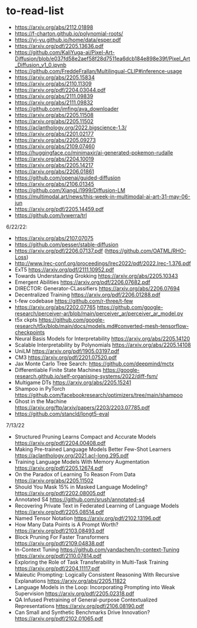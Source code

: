 # to-read-list


- https://arxiv.org/abs/2112.01898
- https://f-charton.github.io/polynomial-roots/
- https://yj-yu.github.io/home/data/esper.pdf
- https://arxiv.org/pdf/2205.13636.pdf
- https://github.com/KaliYuga-ai/Pixel-Art-Diffusion/blob/e037fd58e2aef58f28d7511ea6dcb184e898e39f/Pixel_Art_Diffusion_v1_0.ipynb
- https://github.com/FreddeFrallan/Multilingual-CLIP#inference-usage
- https://arxiv.org/abs/2205.15834
- https://arxiv.org/abs/2110.11309
- https://arxiv.org/pdf/2204.03044.pdf
- https://arxiv.org/abs/2111.09839
- https://arxiv.org/abs/2111.09832
- https://github.com/imfing/ava_downloader
- https://arxiv.org/abs/2205.11508
- https://arxiv.org/abs/2205.11502
- https://aclanthology.org/2022.bigscience-1.3/
- https://arxiv.org/abs/2201.02177
- https://arxiv.org/abs/2205.09273
- https://arxiv.org/abs/2109.07460
- https://huggingface.co/minimaxir/ai-generated-pokemon-rudalle
- https://arxiv.org/abs/2204.10019
- https://arxiv.org/abs/2205.14217
- https://arxiv.org/abs/2206.01861
- https://github.com/openai/guided-diffusion
- https://arxiv.org/abs/2106.01345
- https://github.com/XiangLi1999/Diffusion-LM
- https://multimodal.art/news/this-week-in-multimodal-ai-art-31-may-06-jun
- https://arxiv.org/pdf/2205.14459.pdf
- https://github.com/lvwerra/trl


6/22/22:
- https://arxiv.org/abs/2107.07075
- https://github.com/pesser/stable-diffusion
- https://arxiv.org/pdf/2206.07137.pdf (https://github.com/OATML/RHO-Loss)
- http://www.lrec-conf.org/proceedings/lrec2022/pdf/2022.lrec-1.376.pdf
- ExT5 https://arxiv.org/pdf/2111.10952.pdf
- Towards Understanding Grokking https://arxiv.org/abs/2205.10343
- Emergent Abilities https://arxiv.org/pdf/2206.07682.pdf
- DIRECTOR: Generator-CLassifiers https://arxiv.org/abs/2206.07694
- Decentralized Training https://arxiv.org/pdf/2206.01288.pdf
- t-few codebase https://github.com/r-three/t-few
- https://arxiv.org/abs/2202.07765 https://github.com/google-research/perceiver-ar/blob/main/perceiver_ar/perceiver_ar_model.py
- t5x ckpts https://github.com/google-research/t5x/blob/main/docs/models.md#converted-mesh-tensorflow-checkpoints
- Neural Basis Models for Interpretability https://arxiv.org/abs/2205.14120
- Scalable Interpretability by Polynomials https://arxiv.org/abs/2205.14108
- UniLM https://arxiv.org/pdf/1905.03197.pdf
- CM3 https://arxiv.org/pdf/2201.07520.pdf
- Jax Monte Carlo Tree Search: https://github.com/deepmind/mctx
- Differentiable Finite State Machines https://google-research.github.io/self-organising-systems/2022/diff-fsm/
- Multigame DTs https://arxiv.org/abs/2205.15241
- Shampoo in PyTorch https://github.com/facebookresearch/optimizers/tree/main/shampoo
- Ghost in the Machine https://arxiv.org/ftp/arxiv/papers/2203/2203.07785.pdf
- https://github.com/stancld/longt5-eval



7/13/22
- Structured Pruning Learns Compact and Accurate Models https://arxiv.org/pdf/2204.00408.pdf
- Making Pre-trained Language Models Better Few-Shot Learners https://aclanthology.org/2021.acl-long.295.pdf
- Training Language Models With Memory Augmentation https://arxiv.org/pdf/2205.12674.pdf
- On the Paradox of Learning To Reason From Data https://arxiv.org/abs/2205.11502
- Should You Mask 15% in Masked Language Modeling? https://arxiv.org/pdf/2202.08005.pdf
- Annotated S4 https://github.com/srush/annotated-s4
- Recovering Private Text in Federated Learning of Language Models https://arxiv.org/pdf/2205.08514.pdf
- Named Tensor Notation https://arxiv.org/pdf/2102.13196.pdf
- How Many Data Points is A Prompt Worth? https://arxiv.org/pdf/2103.08493.pdf
- Block Pruning For Faster Transformers https://arxiv.org/pdf/2109.04838.pdf
- In-Context Tuning https://github.com/yandachen/In-context-Tuning https://arxiv.org/pdf/2110.07814.pdf
- Exploring the Role of Task Transferability in Multi-Task Training https://arxiv.org/pdf/2204.11117.pdf
- Maieutic Prompting: Logically Consistent Reasoning With Recursive Explanations https://arxiv.org/abs/2205.11822
- Language Models in the Loop: Incorporating Prompting into Weak Supervision https://arxiv.org/pdf/2205.02318.pdf
- QA Infused Pretraining of General-purpose Contextualized Representations https://arxiv.org/pdf/2106.08190.pdf
- Can Small and Synthetic Benchmarks Drive Innovation? https://arxiv.org/pdf/2102.01065.pdf






